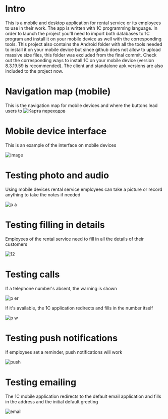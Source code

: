 # Intro
This is a mobile and desktop application for rental service or its employees to use in their work. The app is written with 1C programming language. In order to launch the project you'll need to import both databases to 1C program and install it on your mobile device as well with the corresponding tools. This project also contains the Android folder with all the tools needed to install it on your mobile device but since github does not allow to upload massive size files, this folder was excluded from the final commit. Check out the corresponding ways to install 1C on your mobile device (version 8.3.19.59 is recommended). The client and standalone apk versions are also included to the project now.
# Navigation map (mobile)
This is the navigation map for mobile devices and where the buttons lead users to
![Карта переходов](https://github.com/user-attachments/assets/8239ae44-adad-4258-82d0-f0ffa384a455)
# Mobile device interface
This is an example of the interface on mobile devices

![image](https://github.com/user-attachments/assets/8d8af879-0db1-45a8-83b1-e310baf55db3)
# Testing photo and audio
Using mobile devices rental service employees can take a picture or record anything to take the notes if needed

![p a](https://github.com/user-attachments/assets/b1d7aebf-8960-44d8-8dd0-2812accfbc94)
# Testing filling in details
Employees of the rental service need to fill in all the details of their customers

![12](https://github.com/user-attachments/assets/ee841e81-f12b-4243-8ca5-ce36406c71be)
# Testing calls
If a telephone number's absent, the warning is shown

![p er](https://github.com/user-attachments/assets/b47f5eee-d181-40bb-857a-d653cb1684d0)

If it's available, the 1C application redirects and fills in the number itself

![p w](https://github.com/user-attachments/assets/6e8491a3-5494-427d-ba84-c1e79a6f8fe4)
# Testing push notifications
If employees set a reminder, push notifications will work

![push](https://github.com/user-attachments/assets/d8375818-706e-4832-852b-848aa7be96c6)
# Testing emailing
The 1C mobile application redirects to the default email application and fills in the address and the initial default greeting

![email](https://github.com/user-attachments/assets/746f5506-b555-4d2e-b345-28825b29580d)
